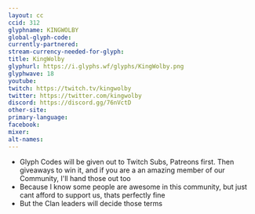 ```yaml
---
layout: cc
ccid: 312
glyphname: KINGWOLBY
global-glyph-code: 
currently-partnered: 
stream-currency-needed-for-glyph: 
title: KingWolby
glyphurl: https://i.glyphs.wf/glyphs/KingWolby.png
glyphwave: 18
youtube: 
twitch: https://twitch.tv/kingwolby
twitter: https://twitter.com/kingwolby
discord: https://discord.gg/76nVctD
other-site: 
primary-language: 
facebook: 
mixer: 
alt-names: 
---
```

* Glyph Codes will be given out to Twitch Subs, Patreons first. Then giveaways to win it, and if you are a an amazing member of our Community, I'll hand those out too
* Because I know some people are awesome in this community, but just cant afford to support us, thats perfectly fine
* But the Clan leaders will decide those terms
